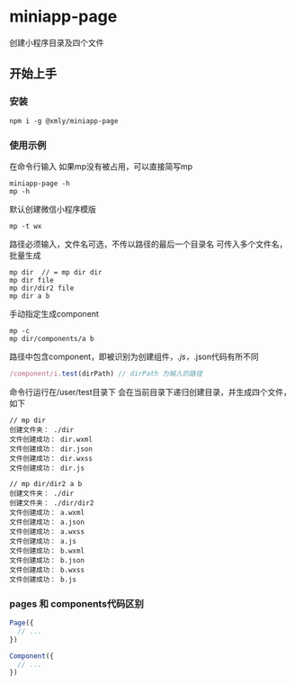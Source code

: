 # miniapp-page 
创建小程序目录及四个文件

## 开始上手

### 安装

```shell script
npm i -g @xmly/miniapp-page
```

### 使用示例
在命令行输入 
如果mp没有被占用，可以直接简写mp
```shell script
miniapp-page -h
mp -h
```

默认创建微信小程序模版
```shell script
mp -t wx
```

路径必须输入，文件名可选，不传以路径的最后一个目录名
可传入多个文件名，批量生成

```shell script
mp dir  // = mp dir dir
mp dir file
mp dir/dir2 file
mp dir a b 
```
手动指定生成component
```shell script
mp -c
mp dir/components/a b
```

路径中包含component，即被识别为创建组件，*.js，*.json代码有所不同
```js
/component/i.test(dirPath) // dirPath 为输入的路径
```

命令行运行在/user/test目录下
会在当前目录下递归创建目录，并生成四个文件，如下

```shell
// mp dir
创建文件夹： ./dir
文件创建成功： dir.wxml
文件创建成功： dir.json
文件创建成功： dir.wxss
文件创建成功： dir.js
```

```shell
// mp dir/dir2 a b
创建文件夹： ./dir
创建文件夹： ./dir/dir2
文件创建成功： a.wxml
文件创建成功： a.json
文件创建成功： a.wxss
文件创建成功： a.js
文件创建成功： b.wxml
文件创建成功： b.json
文件创建成功： b.wxss
文件创建成功： b.js
```

### pages 和 components代码区别
```js
Page({
  // ...
})
```
```js
Component({
  // ...
})

```
